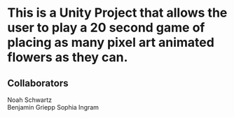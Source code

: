 # This is a Unity Project that allows the user to play a 20 second game of placing as many pixel art animated flowers as they can.

## Collaborators
Noah Schwartz  
Benjamin Griepp
Sophia Ingram
